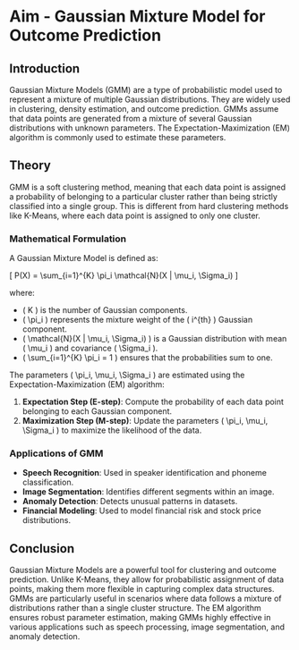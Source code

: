 # Aim - Gaussian Mixture Model for Outcome Prediction

## Introduction
Gaussian Mixture Models (GMM) are a type of probabilistic model used to represent a mixture of multiple Gaussian distributions. They are widely used in clustering, density estimation, and outcome prediction. GMMs assume that data points are generated from a mixture of several Gaussian distributions with unknown parameters. The Expectation-Maximization (EM) algorithm is commonly used to estimate these parameters.

## Theory
GMM is a soft clustering method, meaning that each data point is assigned a probability of belonging to a particular cluster rather than being strictly classified into a single group. This is different from hard clustering methods like K-Means, where each data point is assigned to only one cluster.

### Mathematical Formulation
A Gaussian Mixture Model is defined as:

\[
P(X) = \sum_{i=1}^{K} \pi_i \mathcal{N}(X | \mu_i, \Sigma_i)
\]

where:
- \( K \) is the number of Gaussian components.
- \( \pi_i \) represents the mixture weight of the \( i^{th} \) Gaussian component.
- \( \mathcal{N}(X | \mu_i, \Sigma_i) \) is a Gaussian distribution with mean \( \mu_i \) and covariance \( \Sigma_i \).
- \( \sum_{i=1}^{K} \pi_i = 1 \) ensures that the probabilities sum to one.

The parameters \( \pi_i, \mu_i, \Sigma_i \) are estimated using the Expectation-Maximization (EM) algorithm:
1. **Expectation Step (E-step)**: Compute the probability of each data point belonging to each Gaussian component.
2. **Maximization Step (M-step)**: Update the parameters \( \pi_i, \mu_i, \Sigma_i \) to maximize the likelihood of the data.

### Applications of GMM
- **Speech Recognition**: Used in speaker identification and phoneme classification.
- **Image Segmentation**: Identifies different segments within an image.
- **Anomaly Detection**: Detects unusual patterns in datasets.
- **Financial Modeling**: Used to model financial risk and stock price distributions.

## Conclusion
Gaussian Mixture Models are a powerful tool for clustering and outcome prediction. Unlike K-Means, they allow for probabilistic assignment of data points, making them more flexible in capturing complex data structures. GMMs are particularly useful in scenarios where data follows a mixture of distributions rather than a single cluster structure. The EM algorithm ensures robust parameter estimation, making GMMs highly effective in various applications such as speech processing, image segmentation, and anomaly detection.

